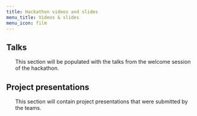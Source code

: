 ```yaml
---
title: Hackathon videos and slides
menu_title: Videos & slides
menu_icon: film
---
```


## Talks

<ul class="grid">

This section will be populated with the talks from the welcome session of the hackathon.

<!-- <li class="video" markdown="1">

{% include youtube.html video="lIanN0DI9R8" title="Best practices for reproducible research – Thinking in Spreadsheets" %}

In this talk given at the CMIP6 Data Hackathon 2021, Jean Golding Institute
data scientist **James Thomas** gives an overview of some of the best
practices to follow when coding for reproducible research.
</li>

<li class="video" markdown="1">
{% include youtube.html video="lIanN0DI9R8" title="Another video" %}

Another video...
</li> -->

</ul>

## Project presentations

<ul class="grid">

This section will contain project presentations that were submitted by the teams.

<!-- <li class="video" markdown="1">
{% include youtube.html video="lIanN0DI9R8" title="Project 1 ..." %}

Project description...
</li>

<li class="video" markdown="1">
{% include youtube.html video="lIanN0DI9R8" title="Project 2 ..." %}

Another video...
</li> -->

</ul>
